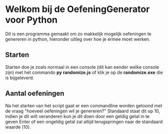 # Welkom bij de OefeningGenerator voor Python

Dit is een programma gemaakt om zo makkelijk mogelijk oefeningen te genereren in python, hieronder uitleg over hoe je ermee moet werken.

## Starten

Starten doe je zoals normaal in een console (dit kan eender welke console zijn) met het commando **py randomize.js** of klik je op de **randomize.exe** die is bijgeleverd.

## Aantal oefeningen

Na het starten van het script gaat er een commandline worden getoond met de vraag "hoeveel oefeningen wil je genereren?" Standaard staat dit op 10, indien je dit wilt veranderen kun je dit doen door een geldig getal in te geven
Enter of een ongeldig getal zal altijd terugspringen naar de standaard waarde (10).
